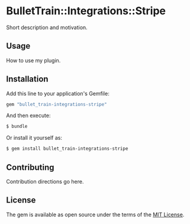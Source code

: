 # BulletTrain::Integrations::Stripe
Short description and motivation.

## Usage
How to use my plugin.

## Installation
Add this line to your application's Gemfile:

```ruby
gem "bullet_train-integrations-stripe"
```

And then execute:
```bash
$ bundle
```

Or install it yourself as:
```bash
$ gem install bullet_train-integrations-stripe
```

## Contributing
Contribution directions go here.

## License
The gem is available as open source under the terms of the [MIT License](https://opensource.org/licenses/MIT).
